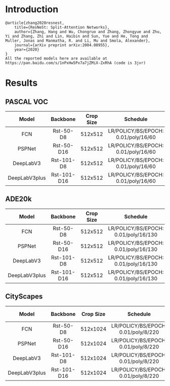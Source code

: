 # Introduction
```
@article{zhang2020resnest,
    title={ResNeSt: Split-Attention Networks},
    author={Zhang, Hang and Wu, Chongruo and Zhang, Zhongyue and Zhu, Yi and Zhang, Zhi and Lin, Haibin and Sun, Yue and He, Tong and Muller, Jonas and Manmatha, R. and Li, Mu and Smola, Alexander},
    journal={arXiv preprint arXiv:2004.08955},
    year={2020}
}
All the reported models here are available at https://pan.baidu.com/s/1nPxHw5Px7a7jZMiX-ZxRhA (code is 3jvr)
```


# Results

## PASCAL VOC
| Model         | Backbone    | Crop Size  | Schedule                             | Train/Eval Set  | mIoU   | Download                 |
| :-:           | :-:         | :-:        | :-:                                  | :-:             | :-:    | :-:                      |
| FCN           | Rst-50-D8   | 512x512    | LR/POLICY/BS/EPOCH: 0.01/poly/16/60  | trainaug/val    | 77.41% | [model]() &#124; [log]() |
| PSPNet        | Rst-50-D16  | 512x512    | LR/POLICY/BS/EPOCH: 0.01/poly/16/60  | trainaug/val    | -      | [model]() &#124; [log]() |
| DeepLabV3     | Rst-101-D8  | 512x512    | LR/POLICY/BS/EPOCH: 0.01/poly/16/60  | trainaug/val    | -      | [model]() &#124; [log]() |
| DeepLabV3plus | Rst-101-D16 | 512x512    | LR/POLICY/BS/EPOCH: 0.01/poly/16/60  | trainaug/val    | -      | [model]() &#124; [log]() |

## ADE20k
| Model         | Backbone    | Crop Size  | Schedule                             | Train/Eval Set  | mIoU   | Download                 |
| :-:           | :-:         | :-:        | :-:                                  | :-:             | :-:    | :-:                      |
| FCN           | Rst-50-D8   | 512x512    | LR/POLICY/BS/EPOCH: 0.01/poly/16/130 | train/val       | -      | [model]() &#124; [log]() |
| PSPNet        | Rst-50-D16  | 512x512    | LR/POLICY/BS/EPOCH: 0.01/poly/16/130 | train/val       | 46.03% | [model]() &#124; [log]() |
| DeepLabV3     | Rst-101-D8  | 512x512    | LR/POLICY/BS/EPOCH: 0.01/poly/16/130 | train/val       | 46.24% | [model]() &#124; [log]() |
| DeepLabV3plus | Rst-101-D16 | 512x512    | LR/POLICY/BS/EPOCH: 0.01/poly/16/130 | train/val       | -      | [model]() &#124; [log]() |

## CityScapes
| Model         | Backbone    | Crop Size  | Schedule                             | Train/Eval Set  | mIoU   | Download                 |
| :-:           | :-:         | :-:        | :-:                                  | :-:             | :-:    | :-:                      |
| FCN           | Rst-50-D8   | 512x1024   | LR/POLICY/BS/EPOCH: 0.01/poly/8/220  | train/val       | 78.14% | [model]() &#124; [log]() |
| PSPNet        | Rst-50-D16  | 512x1024   | LR/POLICY/BS/EPOCH: 0.01/poly/8/220  | train/val       | 78.70% | [model]() &#124; [log]() |
| DeepLabV3     | Rst-101-D8  | 512x1024   | LR/POLICY/BS/EPOCH: 0.01/poly/8/220  | train/val       | 79.75% | [model]() &#124; [log]() |
| DeepLabV3plus | Rst-101-D16 | 512x1024   | LR/POLICY/BS/EPOCH: 0.01/poly/8/220  | train/val       | 80.30% | [model]() &#124; [log]() |